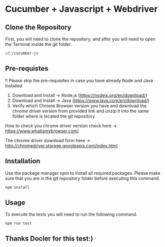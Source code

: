 # Cucumber + Javascript + Webdriver


## Clone the Repository

First, you will need to clone the repository, and after you will need to open the Terminal inside the git folder.

```bash
cd /cucumber-js
```

## Pre-requistes
!! Please skip the pre-requisites in case you have already Node and Java Installed

1) Download and Install -> Node.js (https://nodejs.org/en/download/)
2) Download and Install -> Java  (https://www.java.com/en/download/)
3) Verify which Chrome Browser version you have and download the chrome driver version from provided link and unzip it into the same folder where is located the git repository

How to check you chrome driver version check here -> https://www.whatismybrowser.com/

The chrome driver download form here -> http://chromedriver.storage.googleapis.com/index.html


## Installation

Use the package manager npm to install all required packages.
Please make sure that you are in the git repository folder before executing this command.

```bash
npm install
```


## Usage
To execute the tests you will need to run the following command.

```bash
npm run test
```

## Thanks Docler for this test:) 